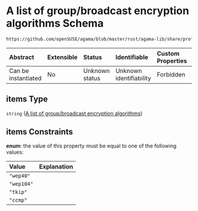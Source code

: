 # A list of group/broadcast encryption algorithms Schema

```txt
https://github.com/openSUSE/agama/blob/master/rust/agama-lib/share/profile.schema.json#/properties/network/properties/connections/items/properties/wireless/properties/groupAlgorithms/items
```



| Abstract            | Extensible | Status         | Identifiable            | Custom Properties | Additional Properties | Access Restrictions | Defined In                                                          |
| :------------------ | :--------- | :------------- | :---------------------- | :---------------- | :-------------------- | :------------------ | :------------------------------------------------------------------ |
| Can be instantiated | No         | Unknown status | Unknown identifiability | Forbidden         | Allowed               | none                | [profile.schema.json\*](profile.schema.json "open original schema") |

## items Type

`string` ([A list of group/broadcast encryption algorithms](profile-properties-network-settings-properties-network-connections-to-be-defined-items-properties-wireless-configuration-properties-groupalgorithms-a-list-of-groupbroadcast-encryption-algorithms.md))

## items Constraints

**enum**: the value of this property must be equal to one of the following values:

| Value      | Explanation |
| :--------- | :---------- |
| `"wep40"`  |             |
| `"wep104"` |             |
| `"tkip"`   |             |
| `"ccmp"`   |             |
